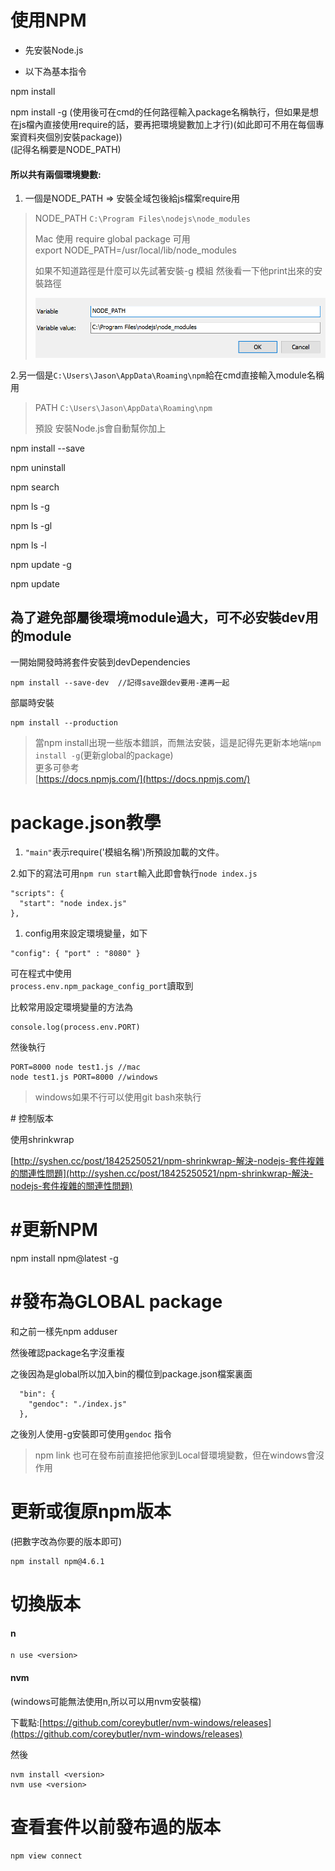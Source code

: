 # 使用NPM

* 先安裝Node.js

* 以下為基本指令

npm install

npm install  -g \(使用後可在cmd的任何路徑輸入package名稱執行，但如果是想在js檔內直接使用require的話，要再把環境變數加上才行\)\(如此即可不用在每個專案資料夾個別安裝package\)\)  
\(記得名稱要是NODE\_PATH\)

#### 所以共有兩個環境變數:

1. 一個是NODE\_PATH =&gt; 安裝全域包後給js檔案require用

> NODE\_PATH    `C:\Program Files\nodejs\node_modules`
>
> Mac 使用 require global package 可用  
> export NODE\_PATH=/usr/local/lib/node\_modules
>
> 如果不知道路徑是什麼可以先試著安裝-g 模組 然後看一下他print出來的安裝路徑
>
> ![](/assets/a.png)

2.另一個是`C:\Users\Jason\AppData\Roaming\npm`給在cmd直接輸入module名稱用

> PATH  `C:\Users\Jason\AppData\Roaming\npm`
>
> 預設  安裝Node.js會自動幫你加上

npm install  --save

npm uninstall

npm search

npm ls -g

npm ls -gl

npm ls -l

npm update -g

npm update

## 為了避免部屬後環境module過大，可不必安裝dev用的module

一開始開發時將套件安裝到devDependencies

```
npm install --save-dev  //記得save跟dev要用-連再一起
```

部屬時安裝

```
npm install --production
```

> 當npm install出現一些版本錯誤，而無法安裝，這是記得先更新本地端`npm install -g`\(更新global的package\)  
> 更多可參考  
> [https://docs.npmjs.com/](https://docs.npmjs.com/)

# package.json教學

1. `"main"`表示require\('模組名稱'\)所預設加載的文件。

2.如下的寫法可用`npm run start`輸入此即會執行`node index.js`

```
"scripts": {
  "start": "node index.js"
},
```

1. config用來設定環境變量，如下

```
"config": { "port" : "8080" }
```

可在程式中使用  
`process.env.npm_package_config_port`讀取到

比較常用設定環境變量的方法為

```
console.log(process.env.PORT)
```

然後執行

```
PORT=8000 node test1.js //mac
node test1.js PORT=8000 //windows
```

> windows如果不行可以使用git bash來執行

\# 控制版本

使用shrinkwrap

[http://syshen.cc/post/18425250521/npm-shrinkwrap-解決-nodejs-套件複雜的關連性問題](http://syshen.cc/post/18425250521/npm-shrinkwrap-解決-nodejs-套件複雜的關連性問題)

# \#更新NPM

npm install npm@latest -g

# \#發布為GLOBAL package

和之前一樣先npm adduser

然後確認package名字沒重複

之後因為是global所以加入bin的欄位到package.json檔案裏面

```
  "bin": {
    "gendoc": "./index.js"
  },
```

之後別人使用-g安裝即可使用`gendoc` 指令

> npm link 也可在發布前直接把他家到Local督環境變數，但在windows會沒作用

# 更新或復原npm版本

\(把數字改為你要的版本即可\)

```
npm install npm@4.6.1
```

# 切換版本

#### n

```
n use <version>
```

#### nvm

\(windows可能無法使用n,所以可以用nvm安裝檔\)

下載點:[https://github.com/coreybutler/nvm-windows/releases](https://github.com/coreybutler/nvm-windows/releases)

然後

```
nvm install <version>
nvm use <version>
```

# 查看套件以前發布過的版本

```
npm view connect
```



